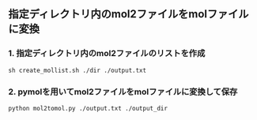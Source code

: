 ## 指定ディレクトリ内のmol2ファイルをmolファイルに変換
### 1. 指定ディレクトリ内のmol2ファイルのリストを作成
```
sh create_mollist.sh ./dir ./output.txt
```
### 2. pymolを用いてmol2ファイルをmolファイルに変換して保存
```
python mol2tomol.py ./output.txt ./output_dir
```